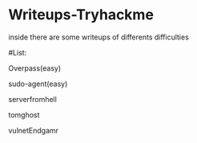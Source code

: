 # Writeups-Tryhackme
inside there are some writeups of differents difficulties

#List:

Overpass(easy)

sudo-agent(easy)

serverfromhell

tomghost

vulnetEndgamr
